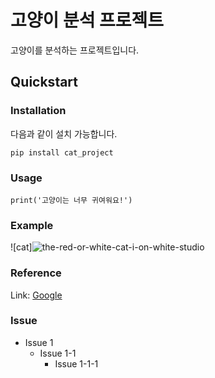 # 고양이 분석 프로젝트
고양이를 분석하는 프로젝트입니다.

## Quickstart
### Installation
다음과 같이 설치 가능합니다.

```pip install cat_project```

### Usage

```print('고양이는 너무 귀여워요!')```

### Example
![cat]![the-red-or-white-cat-i-on-white-studio](https://github.com/Pogajoa/Iterative-fitting-for-hand-mesh/assets/87626122/1be540f3-82d1-41a6-a8d3-be1d7a7f7753)

### Reference

Link: [Google](https://kr.freepik.com/free-photo/the-red-or-white-cat-i-on-white-studio_9405869.htm#query=cat&position=0&from_view=search&track=sph)

### Issue
* Issue 1
  * Issue 1-1
    * Issue 1-1-1    




